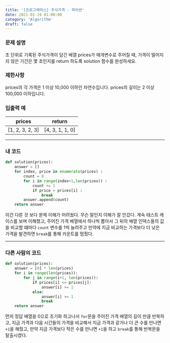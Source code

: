 ```yaml
---
title: '[프로그래머스] 주식가격 - 파이썬'
date: 2021-01-19 01:00:00
category: 'Algorithm'
draft: false
---
```


### 문제 설명

초 단위로 기록된 주식가격이 담긴 배열 prices가 매개변수로 주어질 때, 가격이 떨어지지 않은 기간은 몇 초인지를 return 하도록 solution 함수를 완성하세요.

### 제한사항

prices의 각 가격은 1 이상 10,000 이하인 자연수입니다.
prices의 길이는 2 이상 100,000 이하입니다.

### 입출력 예

| prices          | return          |
| --------------- | --------------- |
| [1, 2, 3, 2, 3] | [4, 3, 1, 1, 0] |

---

### 내 코드

```python
def solution(prices):
    answer = []
    for index, price in enumerate(prices) : 
        count = 0 
        for i in range(index+1,len(prices)) :
            count += 1
            if price > prices[i] :
                break
        answer.append(count)
    return answer
```

이건 다른 것 보다 문제 이해가 어려웠다. 무슨 말인지 이해가 잘 안갔다. 계속 테스트 케이스를 보며 이해했고, 주어진 가격 배열에서 하나씩 뽑아서 그 뒤의 배열 인덱스들의 값을 비교할 떄마다 `count` 변수를 1씩 늘려주고 만약에 지금 비교하는 가격보다 더 낮은 가격을 발견하면 `break`를 통해 카운트를 멈췄다.

---

### 다른 사람의 코드

```python
def solution(prices):
    answer = [0] * len(prices)
    for i in range(len(prices)):
        for j in range(i+1, len(prices)):
            if prices[i] <= prices[j]:
                answer[i] += 1
            else:
                answer[i] += 1
                break
    return answer

```

먼저 정답 배열을 0으로 초기화 하고나서 `for`문을 주어진 가격 배열의 길이 만큼 반복하고, 지금 가격과 다음 시간들의 가격을 비교해서 지금 가격과 같거나 더 큰 수를 만나면 `+1`을 해줬고, 만약 지금 가격보다 작은 수를 만나면 `+1`을 하고 `break`를 통해 반복문을 탈출시켰다.